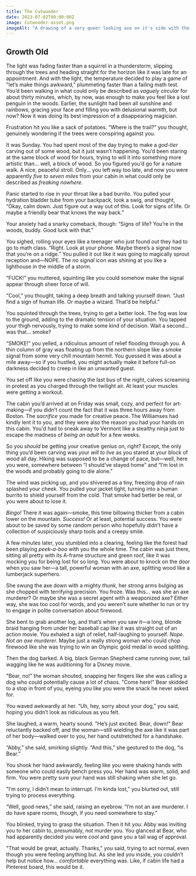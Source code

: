 ```yaml
---
title: The Cutwooder
date: 2023-07-02T00:00:00Z
image: Cutwooder-asset.png
imageAlt: "A drawing of a very queer looking axe on it's side with the text “The Cutwooder” scribbled above it."
---
```


## Growth Old

The light was fading faster than a squirrel in a thunderstorm, slipping through the trees and heading straight for the horizon like it was late for an appointment. And with the light, the temperature decided to play a game of "let’s make things awkward," plummeting faster than a failing math test. You’d been walking in what could only be described as _vaguely circular_ for about thirty minutes, which, by now, was enough to make you feel like a lost penguin in the woods. Earlier, the sunlight had been all sunshine and rainbows, gracing your face and filling you with delusional warmth, but now? Now it was doing its best impression of a disappearing magician.

Frustration hit you like a sack of potatoes. “Where is the trail?” you thought, genuinely wondering if the trees were conspiring against you.

It was Sunday. You had spent most of the day trying to make a _god-tier_ carving out of some wood, but it just wasn’t happening. You’d been staring at the same block of wood for hours, trying to will it into something more artistic than... well, a block of wood. So you figured you’d go for a nature walk. A nice, peaceful stroll. Only... you left way too late, and now you were apparently _five to seven miles_ from your cabin in what could only be described as _freaking nowhere._

Panic started to rise in your throat like a bad burrito. You pulled your hydration bladder tube from your backpack, took a swig, and thought, “Okay, calm down. Just figure out a way out of this. Look for signs of life. Or maybe a friendly bear that knows the way back.”

Your anxiety had a snarky comeback, though: “Signs of life? You’re in the woods, buddy. Good luck with that.”

You sighed, rolling your eyes like a teenager who just found out they had to go to math class. “Right. Look at your phone. Maybe there’s a signal now that you’re on a ridge.” You pulled it out like it was going to magically sprout reception and—NOPE. The _no signal_ icon was shining at you like a lighthouse in the middle of a storm.

“FUCK!” you muttered, squinting like you could somehow make the signal appear through sheer force of will.

“Cool,” you thought, taking a deep breath and talking yourself down. “Just find a sign of human life. Or maybe a wizard. That’d be helpful.”

You squinted through the trees, trying to get a better look. The fog was low to the ground, adding to the dramatic tension of your situation. You tapped your thigh nervously, trying to make some kind of decision. Wait a second... was that... smoke?

“SMOKE!” you yelled, a ridiculous amount of relief flooding through you. A thin column of gray was floating up from the northern slope like a smoke signal from some very chill mountain hermit. You guessed it was about a mile away—so if you hustled, you might actually make it before full-on darkness decided to creep in like an unwanted guest.

You set off like you were chasing the last bus of the night, calves screaming in protest as you charged through the twilight air. At least your muscles were getting a workout.

The cabin you’d arrived at on Friday was small, cozy, and perfect for art-making—if you didn’t count the fact that it was three hours away from Boston. The _sacrifice_ you made for creative peace. The Williamses had kindly lent it to you, and they were also the reason you had your hands on this cabin. You'd had to sneak away to Vermont like a stealthy ninja just to escape the madness of _being an adult_ for a few weeks.

So you _should_ be getting your creative genius on, right? Except, the only thing you’d been carving was your _will to live_ as you stared at your block of wood all day. Hiking was supposed to be a change of pace, but—well, here you were, somewhere between “I should’ve stayed home” and “I’m lost in the woods and probably going to die alone."

The wind was picking up, and you shivered as a tiny, freezing drop of rain splashed your cheek. You pulled your jacket tight, turning into a human burrito to shield yourself from the cold. That smoke had better be real, or you were about to lose it.

_Bingo!_ There it was again—smoke, this time billowing thicker from a cabin lower on the mountain. _Success!_ Or at least, potential success. You were about to be saved by some random person who hopefully didn’t have a collection of suspiciously sharp tools and a creepy smile.

A few minutes later, you stumbled into a clearing, feeling like the forest had been playing _peek-a-boo_ with you the whole time. The cabin was just there, sitting all pretty with its A-frame structure and green roof, like it was mocking you for being lost for so long. You were about to knock on the door when you saw her—a tall, powerful woman with an axe, splitting wood like a lumberjack superhero.

She swung the axe down with a mighty _thunk,_ her strong arms bulging as she chopped with terrifying precision. You froze. Was this... was she an axe murderer? Or maybe she was a secret agent with a weaponized axe? Either way, she was too cool for words, and you weren’t sure whether to run or try to engage in polite conversation about firewood.

She bent to grab another log, and that’s when you saw it—a long, blonde braid hanging from under her baseball cap like it was straight out of an action movie. You exhaled a sigh of relief, half-laughing to yourself. _Nope. Not an axe murderer._ Maybe just a really strong woman who could chop firewood like she was trying to win an Olympic gold medal in wood splitting.

Then the dog barked. A big, black German Shepherd came running over, tail wagging like he was auditioning for a Disney movie.

"Bear, no!" the woman shouted, snapping her fingers like she was calling a dog who could potentially cause a lot of chaos. "Come here!" Bear skidded to a stop in front of you, eyeing you like you were the snack he never asked for.

You waved awkwardly at her. “Uh, hey, sorry about your dog,” you said, hoping you didn’t look as ridiculous as you felt.

She laughed, a warm, hearty sound. "He’s just excited. Bear, down!" Bear reluctantly backed off, and the woman—still wielding the axe like it was part of her body—walked over to you, her hand outstretched for a handshake.

“Abby,” she said, smirking slightly. “And this,” she gestured to the dog, “is Bear.”

You shook her hand awkwardly, feeling like you were shaking hands with someone who could easily bench press you. Her hand was warm, solid, and firm. You were pretty sure your hand was still shaking when she let go.

"I’m sorry, I didn’t mean to interrupt. I’m kinda lost,” you blurted out, still trying to process everything.

“Well, good news,” she said, raising an eyebrow. “I’m not an axe murderer. I do have spare rooms, though, if you need somewhere to stay.”

You blinked, trying to grasp the situation. Then it hit you: Abby was inviting you to her cabin to, presumably, _not_ murder you. You glanced at Bear, who had apparently decided you were _cool_ and gave you a tail wag of approval.

"That would be great, actually. Thanks," you said, trying to act normal, even though you were feeling anything but. As she led you inside, you couldn’t help but notice how... _comfortable_ everything was. Like, if cabin life had a Pinterest board, this would be it.

